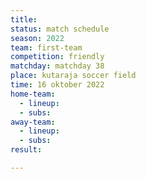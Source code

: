 ```yaml
---
title:
status: match schedule
season: 2022
team: first-team
competition: friendly
matchday: matchday 38
place: kutaraja soccer field
time: 16 oktober 2022
home-team:
  - lineup:
  - subs:
away-team:
  - lineup:
  - subs:
result:

---
```

